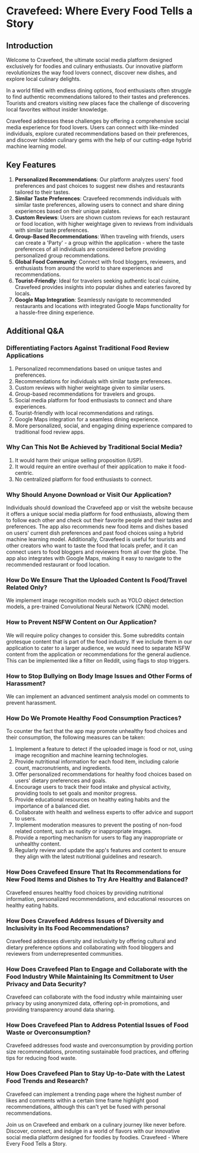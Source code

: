 # Cravefeed: Where Every Food Tells a Story

## Introduction

Welcome to Cravefeed, the ultimate social media platform designed exclusively for foodies and culinary enthusiasts. Our innovative platform revolutionizes the way food lovers connect, discover new dishes, and explore local culinary delights.

In a world filled with endless dining options, food enthusiasts often struggle to find authentic recommendations tailored to their tastes and preferences. Tourists and creators visiting new places face the challenge of discovering local favorites without insider knowledge.

Cravefeed addresses these challenges by offering a comprehensive social media experience for food lovers. Users can connect with like-minded individuals, explore curated recommendations based on their preferences, and discover hidden culinary gems with the help of our cutting-edge hybrid machine learning model.

## Key Features

1. **Personalized Recommendations**: Our platform analyzes users' food preferences and past choices to suggest new dishes and restaurants tailored to their tastes.
2. **Similar Taste Preferences**: Cravefeed recommends individuals with similar taste preferences, allowing users to connect and share dining experiences based on their unique palates.
3. **Custom Reviews**: Users are shown custom reviews for each restaurant or food location, with higher weightage given to reviews from individuals with similar taste preferences.
4. **Group-Based Recommendations**: When traveling with friends, users can create a 'Party' - a group within the application - where the taste preferences of all individuals are considered before providing personalized group recommendations.
5. **Global Food Community**: Connect with food bloggers, reviewers, and enthusiasts from around the world to share experiences and recommendations.
6. **Tourist-Friendly**: Ideal for travelers seeking authentic local cuisine, Cravefeed provides insights into popular dishes and eateries favored by locals.
7. **Google Map Integration**: Seamlessly navigate to recommended restaurants and locations with integrated Google Maps functionality for a hassle-free dining experience.

## Additional Q&A

### Differentiating Factors Against Traditional Food Review Applications

1. Personalized recommendations based on unique tastes and preferences.
2. Recommendations for individuals with similar taste preferences.
3. Custom reviews with higher weightage given to similar users.
4. Group-based recommendations for travelers and groups.
5. Social media platform for food enthusiasts to connect and share experiences.
6. Tourist-friendly with local recommendations and ratings.
7. Google Maps integration for a seamless dining experience.
8. More personalized, social, and engaging dining experience compared to traditional food review apps.

### Why Can This Not Be Achieved by Traditional Social Media?

1. It would harm their unique selling proposition (USP).
2. It would require an entire overhaul of their application to make it food-centric.
3. No centralized platform for food enthusiasts to connect.

### Why Should Anyone Download or Visit Our Application?

Individuals should download the Cravefeed app or visit the website because it offers a unique social media platform for food enthusiasts, allowing them to follow each other and check out their favorite people and their tastes and preferences. The app also recommends new food items and dishes based on users' current dish preferences and past food choices using a hybrid machine learning model. Additionally, Cravefeed is useful for tourists and other creators who want to taste the food that locals prefer, and it can connect users to food bloggers and reviewers from all over the globe. The app also integrates with Google Maps, making it easy to navigate to the recommended restaurant or food location.

### How Do We Ensure That the Uploaded Content Is Food/Travel Related Only?

We implement image recognition models such as YOLO object detection models, a pre-trained Convolutional Neural Network (CNN) model.

### How to Prevent NSFW Content on Our Application?

We will require policy changes to consider this. Some subreddits contain grotesque content that is part of the food industry. If we include them in our application to cater to a larger audience, we would need to separate NSFW content from the application or recommendations for the general audience. This can be implemented like a filter on Reddit, using flags to stop triggers.

### How to Stop Bullying on Body Image Issues and Other Forms of Harassment?

We can implement an advanced sentiment analysis model on comments to prevent harassment. 

### How Do We Promote Healthy Food Consumption Practices?

To counter the fact that the app may promote unhealthy food choices and their consumption, the following measures can be taken:

1. Implement a feature to detect if the uploaded image is food or not, using image recognition and machine learning technologies.
2. Provide nutritional information for each food item, including calorie count, macronutrients, and ingredients.
3. Offer personalized recommendations for healthy food choices based on users' dietary preferences and goals.
4. Encourage users to track their food intake and physical activity, providing tools to set goals and monitor progress.
5. Provide educational resources on healthy eating habits and the importance of a balanced diet.
6. Collaborate with health and wellness experts to offer advice and support to users.
7. Implement moderation measures to prevent the posting of non-food related content, such as nudity or inappropriate images.
8. Provide a reporting mechanism for users to flag any inappropriate or unhealthy content.
9. Regularly review and update the app's features and content to ensure they align with the latest nutritional guidelines and research.

### How Does Cravefeed Ensure That Its Recommendations for New Food Items and Dishes to Try Are Healthy and Balanced?

Cravefeed ensures healthy food choices by providing nutritional information, personalized recommendations, and educational resources on healthy eating habits.

### How Does Cravefeed Address Issues of Diversity and Inclusivity in Its Food Recommendations?

Cravefeed addresses diversity and inclusivity by offering cultural and dietary preference options and collaborating with food bloggers and reviewers from underrepresented communities.

### How Does Cravefeed Plan to Engage and Collaborate with the Food Industry While Maintaining Its Commitment to User Privacy and Data Security?

Cravefeed can collaborate with the food industry while maintaining user privacy by using anonymized data, offering opt-in promotions, and providing transparency around data sharing.

### How Does Cravefeed Plan to Address Potential Issues of Food Waste or Overconsumption?

Cravefeed addresses food waste and overconsumption by providing portion size recommendations, promoting sustainable food practices, and offering tips for reducing food waste.

### How Does Cravefeed Plan to Stay Up-to-Date with the Latest Food Trends and Research?

Cravefeed can implement a trending page where the highest number of likes and comments within a certain time frame highlight good recommendations, although this can't yet be fused with personal recommendations.

Join us on Cravefeed and embark on a culinary journey like never before. Discover, connect, and indulge in a world of flavors with our innovative social media platform designed for foodies by foodies. Cravefeed - Where Every Food Tells a Story.
